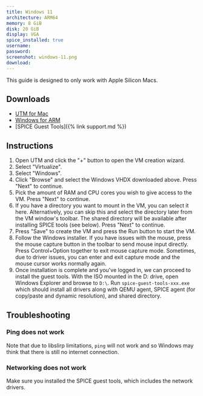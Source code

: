 ```yaml
---
title: Windows 11
architecture: ARM64
memory: 8 GiB
disk: 20 GiB
display: VGA
spice_installed: true
username:
password:
screenshot: windows-11.png
download: 
---
```


This guide is designed to only work with Apple Silicon Macs.

## Downloads

* [UTM for Mac](https://github.com/utmapp/UTM/releases)
* [Windows for ARM](https://www.microsoft.com/en-us/software-download/windowsinsiderpreviewARM64)
* [SPICE Guest Tools]({% link support.md %})

## Instructions

1. Open UTM and click the "+" button to open the VM creation wizard.
2. Select "Virtualize".
3. Select "Windows".
4. Click "Browse" and select the Windows VHDX downloaded above. Press "Next" to continue.
5. Pick the amount of RAM and CPU cores you wish to give access to the VM. Press "Next" to continue.
6. If you have a directory you want to mount in the VM, you can select it here. Alternatively, you can skip this and select the directory later from the VM window's toolbar. The shared directory will be available after installing SPICE tools (see below). Press "Next" to continue.
7. Press "Save" to create the VM and press the Run button to start the VM.
8. Follow the Windows installer. If you have issues with the mouse, press the mouse capture button in the toolbar to send mouse input directly. Press Control+Option together to exit mouse capture mode. Sometimes, due to driver issues, you can enter and exit capture mode and the mouse cursor works normally again.
9. Once installation is complete and you've logged in, we can proceed to install the guest tools. With the ISO mounted in the D: drive, open Windows Explorer and browse to `D:\`. Run `spice-guest-tools-xxx.exe` which should install all drivers along with QEMU agent, SPICE agent (for copy/paste and dynamic resolution), and shared directory.

## Troubleshooting

### Ping does not work

Note that due to libslirp limitations, `ping` will not work and so Windows may think that there is still no internet connection.

### Networking does not work

Make sure you installed the SPICE guest tools, which includes the network drivers.
